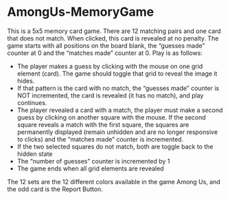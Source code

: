 # AmongUs-MemoryGame
This is a 5x5 memory card game. There are 12 matching pairs and one card that does not match. When clicked, this card is revealed at no penalty. 
The game starts with all positions on the board blank, the “guesses made” counter at 0
and the “matches made” counter at 0. Play is as follows:

- The player makes a guess by clicking with the mouse on one grid element (card). The game should toggle that grid to reveal the image it hides.
- If that pattern is the card with no match, the “guesses made” counter is NOT incremented, the card is revealed (it has no match), and play continues.
- The player revealed a card with a match, the player must make a second guess by clicking on another square with the mouse. If the second square reveals a match with the first square, the squares are permanently displayed (remain unhidden and are no longer responsive to clicks) and the “matches made” counter is incremented. 
- If the two selected squares do not match, both are toggle back to the hidden state
- The “number of guesses” counter is incremented by 1
- The game ends when all grid elements are revealed

The 12 sets are the 12 different colors available in the game Among Us, and the odd card is the Report Button.
